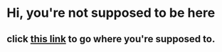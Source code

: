 # Hi, you're not supposed to be here
## click [this link](https://bluesillybeard/github.io) to go where you're supposed to.
